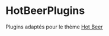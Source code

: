 HotBeerPlugins
==============

Plugins adaptés pour le thème <a href="https://github.com/misterair/HotBeerPlugins">Hot Beer</a>
